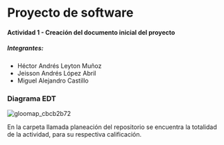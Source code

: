 # Proyecto de software


#### Actividad 1 - Creación del documento inicial del proyecto

##### Integrantes:

* Héctor Andrés Leyton Muñoz
* Jeisson Andrés López Abril
* Miguel Alejandro Castillo


### Diagrama EDT

![gloomap_cbcb2b72](https://user-images.githubusercontent.com/43456634/160538464-70f36531-a2bf-43b8-80fa-9a1ee60164f6.png)

En la carpeta llamada planeación del repositorio se encuentra la totalidad de la actividad, para su respectiva calificación.

